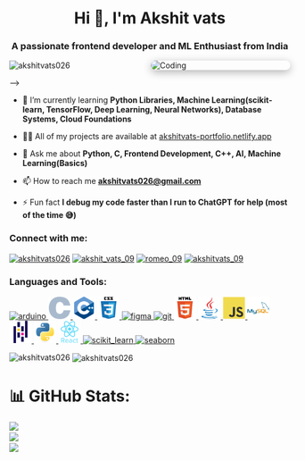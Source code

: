 <h1 align="center">Hi 👋, I'm Akshit vats</h1>
<h3 align="center">A passionate frontend developer and ML Enthusiast from India</h3>
<img align="right" alt="Coding" width="250" 
       src="https://user-images.githubusercontent.com/55389276/140866485-8fb1c876-9a8f-4d6a-98dc-08c4981eaf70.gif"
       style="border-radius: 15px; box-shadow: 0px 4px 15px rgba(0,0,0,0.3); transition: transform 0.3s ease-in-out;"
       onmouseover="this.style.transform='scale(1.05)'" 
       onmouseout="this.style.transform='scale(1)'"
<!-- <p align="left"> <img src="https://komarev.com/ghpvc/?username=akshitvats026&label=Profile%20views&color=0e75b6&style=flat" alt="akshitvats026" /> </p> -->

- 🌱 I’m currently learning **Python Libraries, Machine Learning(scikit-learn, TensorFlow, Deep Learning, Neural Networks), Database Systems, Cloud Foundations**

- 👨‍💻 All of my projects are available at [akshitvats-portfolio.netlify.app](akshitvats-portfolio.netlify.app)

- 💬 Ask me about **Python, C, Frontend Development, C++, AI, Machine Learning(Basics)**

- 📫 How to reach me **akshitvats026@gmail.com**

- ⚡ Fun fact **I debug my code faster than I run to ChatGPT for help (most of the time 😅)**

<h3 align="left">Connect with me:</h3>
<p align="left">
<a href="https://linkedin.com/in/akshitvats026" target="blank"><img align="center" src="https://raw.githubusercontent.com/rahuldkjain/github-profile-readme-generator/master/src/images/icons/Social/linked-in-alt.svg" alt="akshitvats026" height="30" width="40" /></a>
<a href="https://instagram.com/akshit_vats_09" target="blank"><img align="center" src="https://raw.githubusercontent.com/rahuldkjain/github-profile-readme-generator/master/src/images/icons/Social/instagram.svg" alt="akshit_vats_09" height="30" width="40" /></a>
<a href="https://www.codechef.com/users/romeo_09" target="blank"><img align="center" src="https://cdn.jsdelivr.net/npm/simple-icons@3.1.0/icons/codechef.svg" alt="romeo_09" height="30" width="40" /></a>
<a href="https://www.leetcode.com/akshitvats_09" target="blank"><img align="center" src="https://raw.githubusercontent.com/rahuldkjain/github-profile-readme-generator/master/src/images/icons/Social/leet-code.svg" alt="akshitvats_09" height="30" width="40" /></a>
</p>

<h3 align="left">Languages and Tools:</h3>
<p align="left"> <a href="https://www.arduino.cc/" target="_blank" rel="noreferrer"> <img src="https://cdn.worldvectorlogo.com/logos/arduino-1.svg" alt="arduino" width="40" height="40"/> </a> <a href="https://www.cprogramming.com/" target="_blank" rel="noreferrer"> <img src="https://raw.githubusercontent.com/devicons/devicon/master/icons/c/c-original.svg" alt="c" width="40" height="40"/> </a> <a href="https://www.w3schools.com/cpp/" target="_blank" rel="noreferrer"> <img src="https://raw.githubusercontent.com/devicons/devicon/master/icons/cplusplus/cplusplus-original.svg" alt="cplusplus" width="40" height="40"/> </a> <a href="https://www.w3schools.com/css/" target="_blank" rel="noreferrer"> <img src="https://raw.githubusercontent.com/devicons/devicon/master/icons/css3/css3-original-wordmark.svg" alt="css3" width="40" height="40"/> </a> <a href="https://www.figma.com/" target="_blank" rel="noreferrer"> <img src="https://www.vectorlogo.zone/logos/figma/figma-icon.svg" alt="figma" width="40" height="40"/> </a> <a href="https://git-scm.com/" target="_blank" rel="noreferrer"> <img src="https://www.vectorlogo.zone/logos/git-scm/git-scm-icon.svg" alt="git" width="40" height="40"/> </a> <a href="https://www.w3.org/html/" target="_blank" rel="noreferrer"> <img src="https://raw.githubusercontent.com/devicons/devicon/master/icons/html5/html5-original-wordmark.svg" alt="html5" width="40" height="40"/> </a> <a href="https://www.java.com" target="_blank" rel="noreferrer"> <img src="https://raw.githubusercontent.com/devicons/devicon/master/icons/java/java-original.svg" alt="java" width="40" height="40"/> </a> <a href="https://developer.mozilla.org/en-US/docs/Web/JavaScript" target="_blank" rel="noreferrer"> <img src="https://raw.githubusercontent.com/devicons/devicon/master/icons/javascript/javascript-original.svg" alt="javascript" width="40" height="40"/> </a> <a href="https://www.mysql.com/" target="_blank" rel="noreferrer"> <img src="https://raw.githubusercontent.com/devicons/devicon/master/icons/mysql/mysql-original-wordmark.svg" alt="mysql" width="40" height="40"/> </a> <a href="https://pandas.pydata.org/" target="_blank" rel="noreferrer"> <img src="https://raw.githubusercontent.com/devicons/devicon/2ae2a900d2f041da66e950e4d48052658d850630/icons/pandas/pandas-original.svg" alt="pandas" width="40" height="40"/> </a> <a href="https://www.python.org" target="_blank" rel="noreferrer"> <img src="https://raw.githubusercontent.com/devicons/devicon/master/icons/python/python-original.svg" alt="python" width="40" height="40"/> </a> <a href="https://reactjs.org/" target="_blank" rel="noreferrer"> <img src="https://raw.githubusercontent.com/devicons/devicon/master/icons/react/react-original-wordmark.svg" alt="react" width="40" height="40"/> </a> <a href="https://scikit-learn.org/" target="_blank" rel="noreferrer"> <img src="https://upload.wikimedia.org/wikipedia/commons/0/05/Scikit_learn_logo_small.svg" alt="scikit_learn" width="40" height="40"/> </a> <a href="https://seaborn.pydata.org/" target="_blank" rel="noreferrer"> <img src="https://seaborn.pydata.org/_images/logo-mark-lightbg.svg" alt="seaborn" width="40" height="40"/> </a> </p>

<p><img align="left" src="https://github-readme-stats.vercel.app/api/top-langs?username=akshitvats026&show_icons=true&locale=en&layout=compact" alt="akshitvats026" /></p>

<p>&nbsp;<img align="center" src="https://github-readme-stats.vercel.app/api?username=akshitvats026&show_icons=true&locale=en" alt="akshitvats026" /></p>

# 📊 GitHub Stats:
![](https://github-readme-stats.vercel.app/api?username=Akshitvats026&theme=dark&hide_border=false&include_all_commits=false&count_private=false)<br/>
![](https://nirzak-streak-stats.vercel.app/?user=Akshitvats026&theme=dark&hide_border=false)<br/>
![](https://github-readme-stats.vercel.app/api/top-langs/?username=Akshitvats026&theme=dark&hide_border=false&include_all_commits=false&count_private=false&layout=compact)
